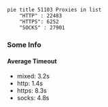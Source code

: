 
```mermaid
pie title 51103 Proxies in list
    "HTTP" : 22483
    "HTTPS": 6252
    "SOCKS" : 27901
```

### Some Info
#### Average Timeout

- mixed: 3.2s
- http: 1.4s
- https: 8.3s
- socks: 4.8s